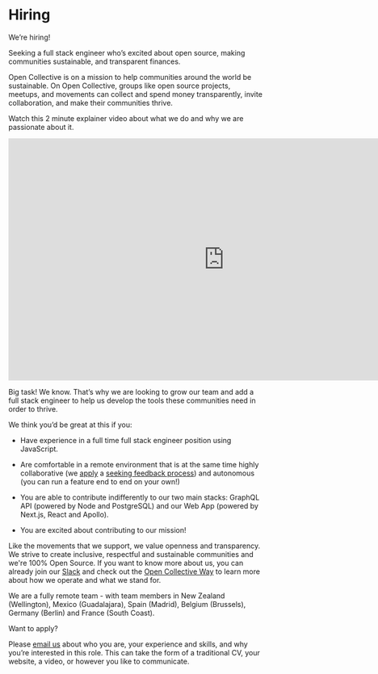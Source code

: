 # Hiring

We’re hiring! 
 
Seeking a full stack engineer who’s excited about open source, making communities sustainable, and transparent finances.  

Open Collective is on a mission to help communities around the world be sustainable. On Open Collective, groups like open source projects, meetups, and movements can collect and spend money transparently, invite collaboration, and make their communities thrive. 

Watch this 2 minute explainer video about what we do and why we are passionate about it. 

<iframe src="https://www.youtube.com/embed/IBU5fSILAe8?wmode=opaque&amp;enablejsapi=1" scrolling="no" width="854" height="480" frameborder="0"></iframe>

Big task! We know. That’s why we are looking to grow our team and add a full stack engineer to help us develop the tools these communities need in order to thrive.  

We think you’d be great at this if you: 

 - Have experience in a full time full stack engineer position using JavaScript.
 
 - Are comfortable in a remote environment that is at the same time highly collaborative (we [apply](https://github.com/opencollective/opencollective/issues/2267) a [seeking feedback process](http://www.reinventingorganizationswiki.com/Decision_Making)) and autonomous (you can run a feature end to end on your own!) 
 
 - You are able to contribute indifferently to our two main stacks:  GraphQL API (powered by Node and PostgreSQL) and our Web App (powered by Next.js, React and Apollo).
 
 - You are excited about contributing to our mission! 

Like the movements that we support, we value openness and transparency. We strive to create inclusive, respectful and sustainable communities and we're 100% Open Source. If you want to know more about us, you can already join our [Slack](https://slack.opencollective.com) and check out the [Open Collective Way](https://docs.opencollective.com/help/the-open-collective-way) to learn more about how we operate and what we stand for.

We are a fully remote team - with team members in New Zealand (Wellington), Mexico (Guadalajara), Spain (Madrid), Belgium (Brussels), Germany (Berlin) and France (South Coast).

Want to apply?

Please [email us](mailto:hello@opencollective.com) about who you are, your experience and skills, and why you’re interested in this role. This can take the form of a traditional CV, your website, a video, or however you like to communicate.
